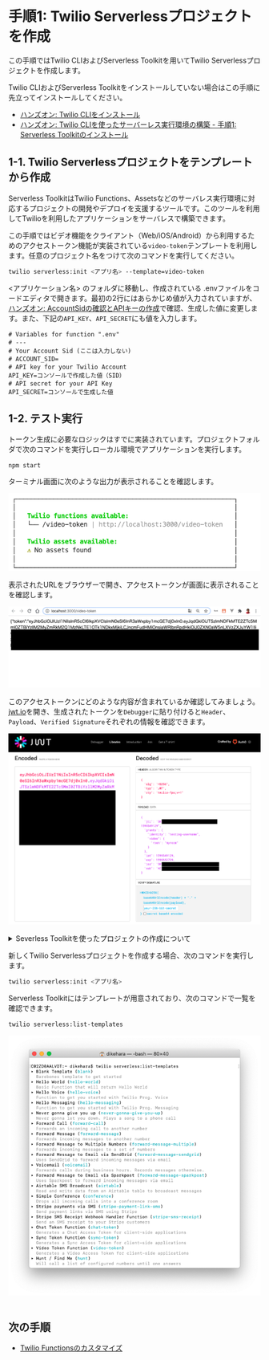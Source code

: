 # 手順1: Twilio Serverlessプロジェクトを作成

この手順ではTwilio CLIおよびServerless Toolkitを用いてTwilio Serverlessプロジェクトを作成します。

Twilio CLIおよびServerless Toolkitをインストールしていない場合はこの手順に先立ってインストールしてください。

- [ハンズオン: Twilio CLIをインストール](https://github.com/neri78/Twilio-HandsOn-CLI-JP/blob/master/docs/01-Install-Twilio-CLI/01-00-Overview.md)
- [ハンズオン: Twilio CLIを使ったサーバーレス実行環境の構築 - 手順1: Serverless Toolkitのインストール](https://github.com/neri78/Twilio-HandsOn-CLI-JP/blob/master/docs/03-Use-Serverless-Toolkit/03-01-Install-Serverless-Toolkit.md)

## 1-1. Twilio Serverlessプロジェクトをテンプレートから作成

Serverless ToolkitはTwilio Functions、Assetsなどのサーバレス実行環境に対応するプロジェクトの開発やデプロイを支援するツールです。このツールを利用してTwilioを利用したアプリケーションをサーバレスで構築できます。

この手順ではビデオ機能をクライアント（Web/iOS/Android）から利用するためのアクセストークン機能が実装されている`video-token`テンプレートを利用します。任意のプロジェクト名をつけて次のコマンドを実行してください。

```bash
twilio serverless:init <アプリ名> --template=video-token
```

<アプリケーション名> のフォルダに移動し、作成されている .envファイルをコードエディタで開きます。最初の2行にはあらかじめ値が入力されていますが、[ハンズオン: AccountSidの確認とAPIキーの作成](/docs/01-Get-Credentials/00-Overview.md)で確認、生成した値に変更します。また、下記の`API_KEY`、`API_SECRET`にも値を入力します。

```
# Variables for function ".env"
# ---
# Your Account Sid (ここは入力しない)
# ACCOUNT_SID=
# API key for your Twilio Account
API_KEY=コンソールで作成した値（SID）
# API secret for your API Key
API_SECRET=コンソールで生成した値
```
## 1-2. テスト実行

トークン生成に必要なロジックはすでに実装されています。プロジェクトフォルダで次のコマンドを実行しローカル環境でアプリケーションを実行します。

```
npm start
```

ターミナル画面に次のような出力が表示されることを確認します。

![ローカル環境で実行確認](../assets/02-local-development.png)

表示されたURLをブラウザーで開き、アクセストークンが画面に表示されることを確認します。

![アクセストークン](../assets/02-access-token.png)

このアクセストークンにどのような内容が含まれているか確認してみましょう。[jwt.io](https://jwt.io)を開き、生成されたトークンを`Debugger`に貼り付けると`Header`、`Payload`、`Verified Signature`それぞれの情報を確認できます。

![jwt.io](../assets/02-jwt-io.png)


<details><summary>Severless Toolkitを使ったプロジェクトの作成について<summary><div>

新しくTwilio Serverlessプロジェクトを作成する場合、次のコマンドを実行します。

```bash
twilio serverless:init <アプリ名>
```

Serverless Toolkitにはテンプレートが用意されており、次のコマンドで一覧を確認できます。

```bash
twilio serverless:list-templates
```
![テンプレート一覧](../assets/02-list-templates.png)

</div>
</details>




## 次の手順

- [Twilio Functionsのカスタマイズ](02-Customize-Function.md)